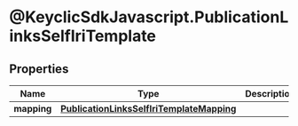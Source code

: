 # @KeyclicSdkJavascript.PublicationLinksSelfIriTemplate

## Properties
Name | Type | Description | Notes
------------ | ------------- | ------------- | -------------
**mapping** | [**PublicationLinksSelfIriTemplateMapping**](PublicationLinksSelfIriTemplateMapping.md) |  | [optional] 


